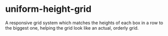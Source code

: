 uniform-height-grid
===================

A responsive grid system which matches the heights of each box in a row to the biggest one, helping the grid look like an actual, orderly grid.
